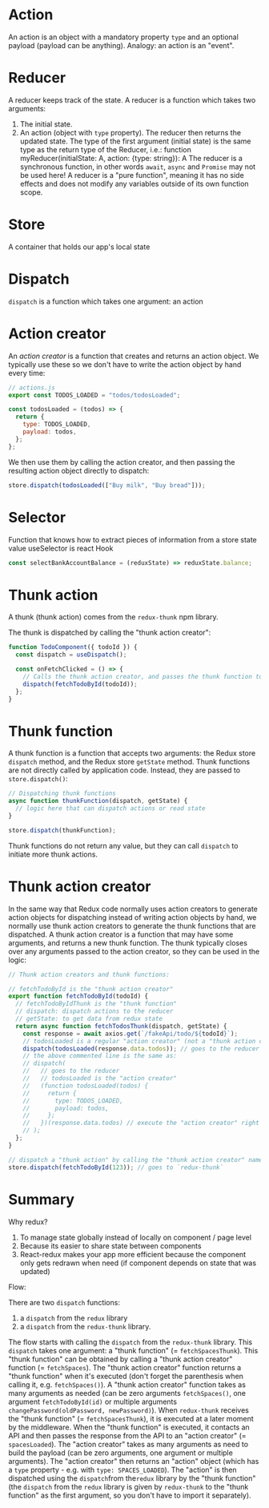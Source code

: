 # Action

An action is an object with a mandatory property `type` and an optional payload (payload can be anything). Analogy: an action is an "event".

# Reducer

A reducer keeps track of the state. A reducer is a function which takes two arguments:

1. The initial state.
2. An action (object with `type` property).
   The reducer then returns the updated state. The type of the first argument (initial state)
   is the same type as the return type of the Reducer, i.e.: function myReducer(initialState: A, action: {type: string}): A
   The reducer is a synchronous function, in other words `await`, `async` and `Promise` may not be used here!
   A reducer is a "pure function", meaning it has no side effects and does not modify any variables outside of its own function scope.

# Store

A container that holds our app's local state

# Dispatch

`dispatch` is a function which takes one argument: an action

# Action creator

An _action creator_ is a function that creates and returns an action object. We typically use these so we don't have to write the action object by hand every time:

```js
// actions.js
export const TODOS_LOADED = "todos/todosLoaded";

const todosLoaded = (todos) => {
  return {
    type: TODOS_LOADED,
    payload: todos,
  };
};
```

We then use them by calling the action creator, and then passing the resulting action object directly to dispatch:

```js
store.dispatch(todosLoaded(["Buy milk", "Buy bread"]));
```

# Selector

Function that knows how to extract pieces of information from a store state value
useSelector is react Hook

```js
const selectBankAccountBalance = (reduxState) => reduxState.balance;
```

# Thunk action

A thunk (thunk action) comes from the `redux-thunk` npm library.

The thunk is dispatched by calling the "thunk action creator":

```js
function TodoComponent({ todoId }) {
  const dispatch = useDispatch();

  const onFetchClicked = () => {
    // Calls the thunk action creator, and passes the thunk function to dispatch
    dispatch(fetchTodoById(todoId));
  };
}
```

# Thunk function

A thunk function is a function that accepts two arguments: the Redux store `dispatch` method, and the Redux store `getState` method. Thunk functions are not directly called by application code. Instead, they are passed to `store.dispatch()`:

```js
// Dispatching thunk functions
async function thunkFunction(dispatch, getState) {
  // logic here that can dispatch actions or read state
}

store.dispatch(thunkFunction);
```

Thunk functions do not return any value, but they can call `dispatch` to initiate more thunk actions.

# Thunk action creator

In the same way that Redux code normally uses action creators to generate action objects for dispatching instead of writing action objects by hand, we normally use thunk action creators to generate the thunk functions that are dispatched. A thunk action creator is a function that may have some arguments, and returns a new thunk function. The thunk typically closes over any arguments passed to the action creator, so they can be used in the logic:

```js
// Thunk action creators and thunk functions:

// fetchTodoById is the "thunk action creator"
export function fetchTodoById(todoId) {
  // fetchTodoByIdThunk is the "thunk function"
  // dispatch: dispatch actions to the reducer
  // getState: to get data from redux state
  return async function fetchTodosThunk(dispatch, getState) {
    const response = await axios.get(`/fakeApi/todo/${todoId}`);
    // todosLoaded is a regular "action creator" (not a "thunk action creator")
    dispatch(todosLoaded(response.data.todos)); // goes to the reducer
    // the above commented line is the same as:
    // dispatch(
    //   // goes to the reducer
    //   // todosLoaded is the "action creator"
    //   (function todosLoaded(todos) {
    //     return {
    //       type: TODOS_LOADED,
    //       payload: todos,
    //     };
    //   })(response.data.todos) // execute the "action creator" right away
    // );
  };
}

// dispatch a "thunk action" by calling the "thunk action creator" named `fetchTodoById`
store.dispatch(fetchTodoById(123)); // goes to `redux-thunk`
```

# Summary

Why redux?

1. To manage state globally instead of locally on component / page level
2. Because its easier to share state between components
3. React-redux makes your app more efficient because the component only gets redrawn when need (if component depends on state that was updated)

Flow:

There are two `dispatch` functions:

1. a `dispatch` from the `redux` library
2. a `dispatch` from the `redux-thunk` library.

The flow starts with calling the `dispatch` from the `redux-thunk` library.
This `dispatch` takes one argument: a "thunk function" (= `fetchSpacesThunk`).
This "thunk function" can be obtained by calling a "thunk action creator" function (= `fetchSpaces`).
The "thunk action creator" function returns a "thunk function" when it's executed (don't forget the parenthesis when calling it, e.g. `fetchSpaces()`). A "thunk action creator" function takes as many arguments as needed (can be zero arguments `fetchSpaces()`, one argument `fetchTodoById(id)` or multiple arguments `changePassword(oldPassword, newPassword)`).
When `redux-thunk` receives the "thunk function" (= `fetchSpacesThunk`), it is executed at a later moment by the middleware.
When the "thunk function" is executed, it contacts an API and then passes the response
from the API to an "action creator" (= `spacesLoaded`). The "action creator" takes as many arguments as need to build the payload (can be zero arguments, one argument or multiple arguments). The "action creator" then returns an "action" object (which has a `type` property - e.g. with `type: SPACES_LOADED`). The "action" is then dispatched using the `dispatch`from the`redux` library by the "thunk function" (the `dispatch` from the `redux` library is given by `redux-thunk` to the "thunk function" as the first argument, so you don't have to import it separately).
